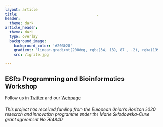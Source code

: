 ```yaml
---
layout: article
title:                                    .
header:
  theme: dark
article_header:
  theme: dark
  type: overlay
  background_image:
    background_color: '#203028'
    gradient: 'linear-gradient(200deg, rgba(34, 139, 87 , .2), rgba(139, 34, 139, .2))'
    src: /ignite.jpg
    
---
```

## ESRs Programming and Bioinformatics Workshop 

Follow us in [Twitter](https://twitter.com/itn_ignite) and our [Webpage](http://www.itn-ignite.eu/). 

###### This project has received funding from the European Union’s Horizon 2020 research and innovation programme under the Marie Skłodowska-Curie grant agreement No 764840
